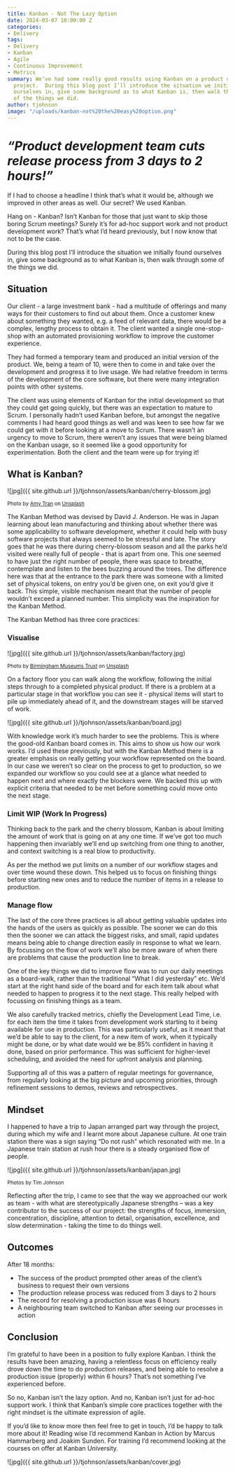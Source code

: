 ```yaml
---
title: Kanban - Not The Lazy Option
date: 2024-03-07 10:00:00 Z
categories:
- Delivery
tags:
- Delivery
- Kanban
- Agile
- Continuous Improvement
- Metrics
summary: We’ve had some really good results using Kanban on a product development
  project.  During this blog post I’ll introduce the situation we initially found
  ourselves in, give some background as to what Kanban is, then walk through some
  of the things we did.
author: tjohnson
image: "/uploads/kanban-not%20the%20easy%20option.png"
---
```


# <b><i>“Product development team cuts release process from 3 days to 2 hours!” </i></b>

If I had to choose a headline I think that’s what it would be, although we improved in other areas as well.  Our secret?  We used Kanban.  

Hang on - Kanban?  Isn’t Kanban for those that just want to skip those boring Scrum meetings?  Surely it’s for ad-hoc support work and not product development work?  That’s what I’d heard previously, but I now know that not to be the case.

During this blog post I’ll introduce the situation we initially found ourselves in, give some background as to what Kanban is, then walk through some of the things we did.

## Situation
Our client - a large investment bank - had a multitude of offerings and many ways for their customers to find out about them.  Once a customer knew about something they wanted, e.g. a feed of relevant data, there would be a complex, lengthy process to obtain it.  The client wanted a single one-stop-shop with an automated provisioning workflow to improve the customer experience.

They had formed a temporary team and produced an initial version of the product.  We, being a team of 10, were then to come in and take over the development and progress it to live usage.  We had relative freedom in terms of the development of the core software, but there were many integration points with other systems.

The client was using elements of Kanban for the initial development so that they could get going quickly, but there was an expectation to mature to Scrum.  I personally hadn’t used Kanban before, but amongst the negative comments I had heard good things as well and was keen to see how far we could get with it before looking at a move to Scrum.  There wasn’t an urgency to move to Scrum, there weren’t any issues that were being blamed on the Kanban usage, so it seemed like a good opportunity for experimentation.  Both the client and the team were up for trying it!

## What is Kanban?
![jpg]({{ site.github.url }}/tjohnson/assets/kanban/cherry-blossom.jpg)

<small>Photo by [Amy Tran](https://unsplash.com/@minhanh258?utm_source=unsplash&utm_medium=referral&utm_content=creditCopyText) on [Unsplash](https://unsplash.com/photos/HafDeUhr_T4?utm_source=unsplash&utm_medium=referral&utm_content=creditCopyText)</small>

The Kanban Method was devised by David J. Anderson.  He was in Japan learning about lean manufacturing and thinking about whether there was some applicability to software development, whether it could help with busy software projects that always seemed to be stressful and late.  The story goes that he was there during cherry-blossom season and all the parks he’d visited were really full of people - that is apart from one.  This one seemed to have just the right number of people, there was space to breathe, contemplate and listen to the bees buzzing around the trees.  The difference here was that at the entrance to the park there was someone with a limited set of physical tokens, on entry you’d be given one, on exit you’d give it back.  This simple, visible mechanism meant that the number of people wouldn’t exceed a planned number.  This simplicity was the inspiration for the Kanban Method.

The Kanban Method has three core practices:

### Visualise
![jpg]({{ site.github.url }}/tjohnson/assets/kanban/factory.jpg)

<small>Photo by [Birmingham Museums Trust](https://unsplash.com/@birminghammuseumstrust?utm_source=unsplash&utm_medium=referral&utm_content=creditCopyText) on [Unsplash](https://unsplash.com/photos/PNVA-QrUszQ?utm_source=unsplash&utm_medium=referral&utm_content=creditCopyText)</small>

On a factory floor you can walk along the workflow, following the initial steps through to a completed physical product.  If there is a problem at a particular stage in that workflow you can see it - physical items will start to pile up immediately ahead of it, and the downstream stages will be starved of work.

![jpg]({{ site.github.url }}/tjohnson/assets/kanban/board.jpg)

With knowledge work it’s much harder to see the problems.  This is where the good-old Kanban board comes in.  This aims to show us how our work works.  I’d used these previously, but with the Kanban Method there is a greater emphasis on really getting your workflow represented on the board.  In our case we weren’t so clear on the process to get to production, so we expanded our workflow so you could see at a glance what needed to happen next and where exactly the blockers were.  We backed this up with explicit criteria that needed to be met before something could move onto the next stage.

### Limit WIP (Work In Progress)
Thinking back to the park and the cherry blossom, Kanban is about limiting the amount of work that is going on at any one time.  If we’ve got too much happening then invariably we’ll end up switching from one thing to another, and context switching is a real blow to productivity.  

As per the method we put limits on a number of our workflow stages and over time wound these down.  This helped us to focus on finishing things before starting new ones and to reduce the number of items in a release to production.

### Manage flow
The last of the core three practices is all about getting valuable updates into the hands of the users as quickly as possible.  The sooner we can do this then the sooner we can attack the biggest risks, and small, rapid updates means being able to change direction easily in response to what we learn.  By focussing on the flow of work we’ll also be more aware of when there are problems that cause the production line to break.

One of the key things we did to improve flow was to run our daily meetings as a board-walk, rather than the traditional “What I did yesterday” etc.  We’d start at the right hand side of the board and for each item talk about what needed to happen to progress it to the next stage.  This really helped with focussing on finishing things as a team.

We also carefully tracked metrics, chiefly the Development Lead Time, i.e. for each item the time it takes from development work starting to it being available for use in production.  This was particularly useful, as it meant that we’d be able to say to the client, for a new item of work, when it typically might be done, or by what date would we be 85% confident in having it done, based on prior performance.  This was sufficient for higher-level scheduling, and avoided the need for upfront analysis and planning.

Supporting all of this was a pattern of regular meetings for governance, from regularly looking at the big picture and upcoming priorities, through refinement sessions to demos, reviews and retrospectives.

## Mindset
I happened to have a trip to Japan arranged part way through the project, during which my wife and I learnt more about Japanese culture.  At one train station there was a sign saying “Do not rush” which resonated with me.  In a Japanese train station at rush hour there is a steady organised flow of people.

![jpg]({{ site.github.url }}/tjohnson/assets/kanban/japan.jpg)

<small>Photos by Tim Johnson</small>

Reflecting after the trip, I came to see that the way we approached our work as team - with what are stereotypically Japanese strengths – was a key contributor to the success of our project: the strengths of focus, immersion, concentration, discipline, attention to detail, organisation, excellence, and slow determination - taking the time to do things well. 

## Outcomes
After 18 months:

* The success of the product prompted other areas of the client’s business to request their own versions
* The production release process was reduced from 3 days to 2 hours
* The record for resolving a production issue was 6 hours
* A neighbouring team switched to Kanban after seeing our processes in action

## Conclusion
I’m grateful to have been in a position to fully explore Kanban.  I think the results have been amazing, having a relentless focus on efficiency really drove down the time to do production releases, and being able to resolve a production issue (properly) within 6 hours?  That’s not something I’ve experienced before.

So no, Kanban isn’t the lazy option.  And no, Kanban isn’t just for ad-hoc support work.  I think that Kanban’s simple core practices together with the right mindset is the ultimate expression of agile.  

If you’d like to know more then feel free to get in touch, I’d be happy to talk more about it!  Reading wise I’d recommend Kanban in Action by Marcus Hammarberg and Joakim Sunden.  For training I’d recommend looking at the courses on offer at Kanban University.

![jpg]({{ site.github.url }}/tjohnson/assets/kanban/cover.jpg)
